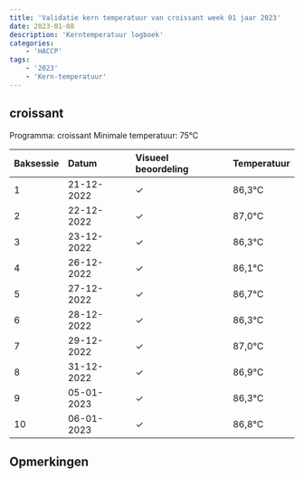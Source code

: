```yaml
---
title: 'Validatie kern temperatuur van croissant week 01 jaar 2023'
date: 2023-01-08
description: 'Kerntemperatuur logboek'
categories:
    - 'HACCP'
tags:
    - '2023'
    - 'Kern-temperatuur'
---
```


## croissant

Programma: croissant
Minimale temperatuur: 75°C

| Baksessie | Datum | Visueel beoordeling | Temperatuur |
|:---|:---|:---|:---|
| 1 | 21-12-2022 | &check; | 86,3°C |
| 2 | 22-12-2022 | &check; | 87,0°C |
| 3 | 23-12-2022 | &check; | 86,3°C |
| 4 | 26-12-2022 | &check; | 86,1°C |
| 5 | 27-12-2022 | &check; | 86,7°C |
| 6 | 28-12-2022 | &check; | 86,3°C |
| 7 | 29-12-2022 | &check; | 87,0°C |
| 8 | 31-12-2022 | &check; | 86,9°C |
| 9 | 05-01-2023 | &check; | 86,3°C |
| 10 | 06-01-2023 | &check; | 86,8°C |

## Opmerkingen


